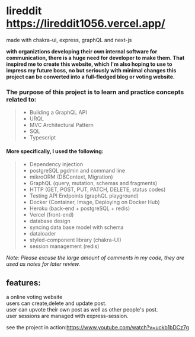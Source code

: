 # lireddit https://lireddit1056.vercel.app/

made with chakra-ui, express, graphQL and next-js

**with organiztions developing their own internal software for communication, there is a huge need for developer to make them. That inspired me to create this website, which I'm also hoping to use to impress my future boss, no but seriously with minimal changes this project can be converted into a full-fledged blog or voting website.** 

### The purpose of this project is to learn and practice concepts related to:<br />
> * Building a GraphQL API
> * URQL
> * MVC Architectural Pattern
> * SQL
> * Typescript

#### More specifically, I used the following:
> * Dependency injection
> * postgreSQL pgdmin and command line
> * mikroORM (DBContext, Migration)
> * GraphQL (query, mutation, schemas and fragments)
> * HTTP (GET, POST, PUT, PATCH, DELETE, status codes)
> * Testing API Endpoints (graphQL playground)
> * Docker (Container, Image, Deploying on Docker Hub)
> * Heroku (back-end + postgreSQL + redis)
> * Vercel (front-end) 
> * database design 
> * syncing data base model with schema
> * dataloader
> * styled-component library (chakra-UI)  
> * session management (redis)

_Note: Please excuse the large amount of comments in my code, they are used as notes for later review._

## features: <br />
a online voting website </br>
users can create,delete and update post. </br>
user can upvote their own post as well as other people's post. </br>
user sessions are managed with express-session.

see the project in action:https://www.youtube.com/watch?v=uckb1bDCz7g
